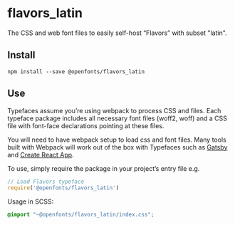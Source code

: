 
# flavors_latin

The CSS and web font files to easily self-host “Flavors” with subset "latin".

## Install

`npm install --save @openfonts/flavors_latin`

## Use

Typefaces assume you’re using webpack to process CSS and files. Each typeface
package includes all necessary font files (woff2, woff) and a CSS file with
font-face declarations pointing at these files.

You will need to have webpack setup to load css and font files. Many tools built
with Webpack will work out of the box with Typefaces such as [Gatsby](https://github.com/gatsbyjs/gatsby)
and [Create React App](https://github.com/facebookincubator/create-react-app).

To use, simply require the package in your project’s entry file e.g.

```javascript
// Load Flavors typeface
require('@openfonts/flavors_latin')
```

Usage in SCSS:
```scss
@import "~@openfonts/flavors_latin/index.css";
```
